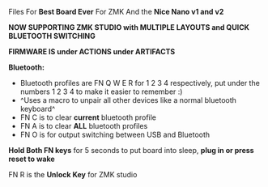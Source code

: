 Files For **Best Board Ever** For ZMK And the **Nice Nano v1 and v2**

**NOW SUPPORTING ZMK STUDIO with MULTIPLE LAYOUTS and QUICK BLUETOOTH SWITCHING**

**FIRMWARE IS under ACTIONS under ARTIFACTS**

**Bluetooth:**
- Bluetooth profiles are FN Q W E R for 1 2 3 4 respectively, put under the numbers 1 2 3 4 to make it easier to remember :)
- ^Uses a macro to unpair all other devices like a normal bluetooth keyboard^
- FN C is to clear **current** bluetooth profile
- FN A is to clear **ALL** bluetooth profiles
- FN O is for output switching between USB and Bluetooth

**Hold Both FN keys** for 5 seconds to put board into sleep, **plug in or press reset to wake**

FN R is the **Unlock Key** for ZMK studio

